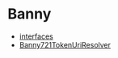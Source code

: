 # Banny
- [interfaces](/docs/v4/api/banny/interfaces)
- [Banny721TokenUriResolver](Banny721TokenUriResolver.md)
